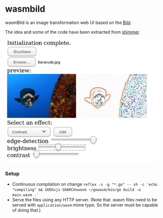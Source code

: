 # wasmbild

wasmBild is an image transformation web UI based on the
[Bild](https://github.com/anthonynsimon/bild).

The idea and some of the code have been extracted from
[shimmer](https://github.com/agnivade/shimmer)

![Screenshot](screenshot.png)
### Setup

- Continuous compilation on change `reflex -s -g "*.go" -- sh -c 'echo "compiling" && GOOS=js GOARCH=wasm ~/gowasm/bin/go build -o main.wasm .'`
- Serve the files using any HTTP server. (Note that .wasm files need to be served with `application/wasm` mime type. So the server must be capable of doing that.)
